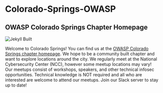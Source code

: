 # Colorado-Springs-OWASP

## OWASP Colorado Springs Chapter Homepage

![Jekyll Built](https://github.com/OWASP/www-chapter-colorado-springs/workflows/jekyll-build/badge.svg)

Welcome to Colorado Springs! You can find us at the [OWASP Colorado Springs chapter homepage](https://owasp.org/www-chapter-colorado-springs/). We hope to be a community built chapter and want to explore locations around the city. We regularly meet at the National Cybersecurity Center (NCC), 
however some meetup locations may vary! Our meetups consist of workshops, speakers, and other technical infosec opportunities.
Technical knowledge is NOT required and all who are interested are welcome to attend our meetups. Join our Slack server to stay up to date!
